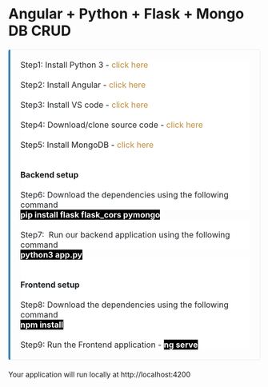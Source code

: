 # Angular + Python + Flask + Mongo DB CRUD

<div class="github" style="border-color: rgb(233, 236, 239) rgb(233, 236, 239) rgb(233, 236, 239) rgb(58, 131, 181); border-image: initial; border-radius: 0.25rem; border-style: solid; border-width: 1px 1px 1px 0.25rem; box-sizing: border-box; margin-bottom: 1.25rem; margin-top: 1.25rem; overflow-wrap: break-word; padding: 1.25rem;"><p style="background-color: white; box-sizing: border-box; color: #212529; margin: 0px;"><span style="font-family: inherit; font-size: medium;">Step1: Install Python 3 -&nbsp;<a href="https://www.python.org/downloads/" style="background: transparent; color: #bf8b38; text-decoration-line: none;">click here</a></span></p><p style="background-color: white; box-sizing: border-box; color: #212529; margin: 0px;"><span style="font-family: inherit; font-size: medium;"><br></span></p><p style="background-color: white; box-sizing: border-box; color: #212529; margin: 0px;"><span style="font-family: inherit; font-size: medium;">Step2: Install Angular -&nbsp;<a href="https://angular.io/guide/setup-local" style="background: transparent; color: #bf8b38; text-decoration-line: none;">click here</a></span></p><p style="background-color: white; box-sizing: border-box; color: #212529; margin: 0px;"><span style="font-family: inherit; font-size: medium;"><br></span></p><p style="background-color: white; box-sizing: border-box; color: #212529; margin: 0px;"><span style="font-family: inherit; font-size: medium;">Step3: Install VS code -&nbsp;<a href="https://code.visualstudio.com/" style="background: transparent; color: #bf8b38; text-decoration-line: none;">click here</a></span></p><p style="background-color: white; box-sizing: border-box; color: #212529; margin: 0px;"><span style="font-family: inherit; font-size: medium;"><br></span></p><p style="background-color: white; box-sizing: border-box; color: #212529; margin: 0px;"><span style="font-family: inherit; font-size: medium;">Step4: Download/clone source code -&nbsp;<a href="https://github.com/knowledgefactory4u/python-flask-angular-mongodb-crud" style="background: transparent; color: #bf8b38; text-decoration-line: none;">click here</a></span></p><p style="background-color: white; box-sizing: border-box; color: #212529; margin: 0px;"><span style="font-family: inherit; font-size: medium;"><br></span></p><p style="background-color: white; box-sizing: border-box; margin: 0px;"><span style="font-family: inherit; font-size: medium;">Step5: Install MongoDB -&nbsp;<a href="https://www.mongodb.com/try/download/community" style="background: transparent; color: #bf8b38; text-decoration-line: none;">click here</a></span></p><p style="background-color: white; box-sizing: border-box; margin: 0px;"><span style="font-family: inherit; font-size: medium;"><br></span></p><p style="background-color: white; box-sizing: border-box; margin: 0px;"><span style="font-family: inherit; font-size: medium;"><br></span></p><h4 style="background-color: white; box-sizing: border-box; font-weight: 400; margin: 0px;"><b><span style="font-family: inherit; font-size: medium;">Backend setup</span></b></h4><div style="background-color: white;"><b><span style="font-family: inherit; font-size: medium;"><br></span></b></div><p style="background-color: white; box-sizing: border-box; margin: 0px;"><span style="font-family: inherit; font-size: medium;"><span style="color: #212529;">Step6:&nbsp;</span><span style="color: #212529;">Download the dependencies using the following command&nbsp;</span></span></p><p style="box-sizing: border-box; margin: 0px;"><span style="color: white; font-family: inherit; font-size: medium;"><b style="background-color: black;">pip install flask flask_cors pymongo</b></span></p><p style="background-color: white; box-sizing: border-box; color: #212529; margin: 0px;"><span style="font-family: inherit; font-size: medium;"><br></span></p><p style="background-color: white; box-sizing: border-box; margin: 0px;"><span style="font-family: inherit; font-size: medium;"><span style="color: #212529;">Step7:&nbsp;&nbsp;</span><span style="background-color: transparent;"><span style="color: #212529;">Run our backend application using the following command&nbsp;</span></span></span></p><p style="box-sizing: border-box; margin: 0px;"><span style="color: white; font-family: inherit; font-size: medium;"><b style="background-color: black;">python3 app.py</b></span></p><p style="background-color: white; box-sizing: border-box; margin: 0px;"><b><span style="background-color: black; color: white;"><span style="font-family: inherit; font-size: medium;"><br></span></span></b></p><p style="background-color: white; box-sizing: border-box; color: #212529; margin: 0px;"><span style="font-family: inherit; font-size: medium;"><br></span></p><h4 style="background-color: white; box-sizing: border-box; color: #212529; font-weight: 400; margin: 0px;"><b><span style="font-family: inherit; font-size: medium;">Frontend setup</span></b></h4><div style="background-color: white;"><b><span style="font-family: inherit; font-size: medium;"><br></span></b></div><p style="background-color: white; box-sizing: border-box; margin: 0px;"><span style="font-family: inherit; font-size: medium;"><span style="color: #212529;">Step8:&nbsp;</span><span style="color: #212529;">Download the dependencies using the following command&nbsp;</span></span></p><p style="background-color: white; box-sizing: border-box; margin: 0px;"><span style="color: white; font-family: inherit; font-size: medium;"><b style="background-color: black;">npm install</b></span></p><p style="background-color: white; box-sizing: border-box; color: #212529; margin: 0px;"><span style="font-family: inherit; font-size: medium;"><br></span></p><p style="background-color: white; box-sizing: border-box; margin: 0px;"><span style="font-family: inherit; font-size: medium;"><span style="color: #212529;">Step9: Run the Frontend application -&nbsp;</span><b><span style="background-color: black; color: white;">ng serve</span></b></span></p></div>

Your application will run locally at http://localhost:4200
